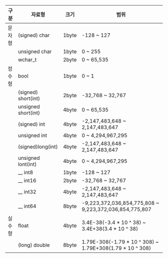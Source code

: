 | 구분 | 자료형 | 크기 | 범위 |
|---|---|---|---|
| 문자형 | (signed) char | 1byte | -128 ~ 127 |
| | unsigned char | 1byte | 0 ~ 255 |
| | wchar_t | 2byte | 0 ~ 65,535 |
| 정수형 | bool | 1byte | 0 ~ 1|
| | (signed) short(int) | 2byte | -32,768 ~ 32,767 |
| | unsigned short(int) | 4byte | 0 ~ 65,535 |
| | (signed) int | 4byte | -2,147,483,648 ~ 2,147,483,647 |
| | unsigned int | 4byte | 0 ~ 4,294,967,295 |
| | (signed)long(int) | 4byte | -2,147,483,648 ~ 2,147,483,647 |
| | unsigned lont(int) | 4byte | 0 ~ 4,294,967,295 |
| | __ int8 | 1byte | -128 ~ 127 |
| | __ int16 | 2byte | -32,768 ~ 32,767 |
| | __ int32 | 4byte | -2,147,483,648 ~ 2,147,483,647 |
| | __ int64 | 8byte | -9,223,372,036,854,775,808 ~ 9,223,372,036,854,775,807 |
| 실수형 | float | 4byte | 3.4E-38(-3.4 * 10 ^ 38) ~ 3.4E+38(3.4 * 10 ^ 38) |
| | (long) double | 8byte | 1.79E-308(-1.79 * 10 ^ 308) ~ 1.79E+308(1.79 * 10 ^ 308) |
